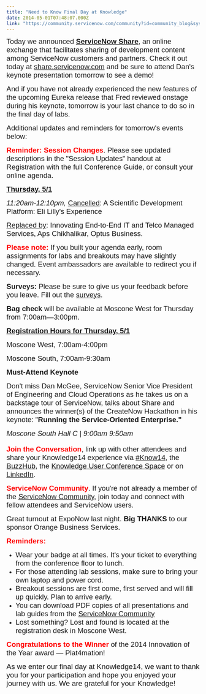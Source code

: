 ```yaml
---
title: "Need to Know Final Day at Knowledge"
date: 2014-05-01T07:48:07.000Z
link: "https://community.servicenow.com/community?id=community_blog&sys_id=417dee29dbd0dbc01dcaf3231f961925"
---
```

<p><span style="font-size: 14.0pt; font-family: Arial;">Today we announced </span><a href="http://www.servicenow.com/company/media/press-room/servicenow-share-debuts-at-knowledge14-conference.html"><strong style="font-size: 14.0pt; font-family: Arial;">ServiceNow Share</strong></a><span style="font-size: 14.0pt; font-family: Arial;">, an online exchange that facilitates sharing of development content among ServiceNow customers and partners. Check it out today at </span><a href="https://share.servicenow.com/"><span style="font-size: 14.0pt; font-family: Arial;">share.servicenow.com</span></a><span style="font-size: 14.0pt; font-family: Arial;"> and be sure to attend Dan's keynote presentation tomorrow to see a demo! </span></p><p></p><p><span style="font-size: 14.0pt; font-family: Arial;">And if you have not already experienced the new features of the upcoming Eureka release that Fred reviewed onstage during his keynote, tomorrow is your last chance to do so in the final day of labs. </span></p><p></p><p><span style="font-size: 14.0pt; font-family: Arial;">Additional updates and reminders for tomorrow's events below: </span></p><p></p><p><strong style="color: red; font-size: 14.0pt; font-family: Arial;">Reminder: Session Changes</strong><span style="font-size: 14.0pt; font-family: Arial;">. Please see updated descriptions in the "Session Updates" handout at Registration with the full Conference Guide, or consult your online agenda.</span></p><p></p><p><strong style=": ; font-size: 14.0pt; font-family: Arial; text-decoration: underline;">Thursday, 5/1</strong></p><p><em style="font-size: 14.0pt; font-family: Arial;">11:20am-12:10pm, </em><span style="font-size: 14.0pt; text-decoration: underline; font-family: Arial;">Cancelled</span><span style="font-size: 14.0pt; font-family: Arial;">: A Scientific Development Platform: Eli Lilly's Experience</span></p><p><span style="font-size: 14.0pt; font-family: Arial;"><span style="text-decoration: underline;">Replaced by</span>: Innovating End-to-End IT and Telco Managed Services, Aps Chikhalikar, Optus Business.</span></p><p><em> </em></p><p><strong style="color: red; font-size: 14.0pt; font-family: Arial;">Please note:</strong><span style="font-size: 14.0pt; font-family: Arial;"> If you built your agenda early, room assignments for labs and breakouts may have slightly changed. Event ambassadors are available to redirect you if necessary. </span></p><p><strong> </strong></p><p><strong style="font-size: 14.0pt; font-family: Arial;">Surveys:</strong><span style="font-size: 14.0pt; font-family: Arial;"> Please be sure to give us your feedback before you leave. Fill out the </span><a href="http://survey.knowledge14.alliancetech.com/"><span style="font-size: 14.0pt; font-family: Arial;">surveys</span></a><span style="font-size: 14.0pt; font-family: Arial;">. </span></p><p></p><p><strong style="font-size: 14.0pt; font-family: Arial;">Bag check</strong><span style="font-size: 14.0pt; font-family: Arial;"> will be available at Moscone West for Thursday from 7:00am—3:00pm.</span></p><p></p><p><strong style=": ; font-size: 14.0pt; font-family: Arial; text-decoration: underline;">Registration Hours for Thursday, 5/1</strong></p><p><span style="font-size: 14.0pt; font-family: Arial;">Moscone West, 7:00am-4:00pm</span></p><p><span style="font-size: 14.0pt; font-family: Arial;">Moscone South, 7:00am-9:30am</span></p><p><strong> </strong></p><p><strong style="font-size: 14.0pt; font-family: Arial;">Must-Attend Keynote</strong></p><p><span style="font-size: 14.0pt; font-family: Arial;">Don't miss Dan McGee, ServiceNow Senior Vice President of Engineering and Cloud Operations as he takes us on a backstage tour of ServiceNow, talks about Share and announces the winner(s) of the CreateNow Hackathon in his keynote: "<strong>Running the Service-Oriented Enterprise." </strong>&#8232;</span></p><p style="margin-bottom: 14.0pt;"><em style="font-size: 14.0pt; font-family: Arial;">Moscone South Hall C | 9:00am ­9:50am</em></p><p><strong style="color: red; font-size: 14.0pt; font-family: Arial;">Join the Conversation</strong><span style="font-size: 14.0pt; font-family: Arial;">, link up with other attendees and share your Knowledge14 experience via </span><a href="https://twitter.com/search?q=%23Know14&amp;src=hash"><span style="font-size: 14.0pt; font-family: Arial;">#Know14</span></a><span style="font-size: 14.0pt; font-family: Arial;">, the </span><a _jive_internal="true" href="/"><span style="font-size: 14.0pt; font-family: Arial;">BuzzHub</span></a><span style="font-size: 14.0pt; font-family: Arial;">, the </span><a _jive_internal="true" href="/knowledge"><span style="font-size: 14.0pt; font-family: Arial;">Knowledge User Conference Space</span></a><span style="font-size: 14.0pt; font-family: Arial;"> or on </span><a href="https://www.linkedin.com/company/servicenow"><span style="font-size: 14.0pt; font-family: Arial;">LinkedIn</span></a><span style="font-size: 14.0pt; font-family: Arial;">.</span></p><p></p><p><strong style="color: red; font-size: 14.0pt; font-family: Arial;">ServiceNow Community</strong><span style="font-size: 14.0pt; font-family: Arial;">. If you're not already a member of the </span><a _jive_internal="true" href="/welcome"><span style="font-size: 14.0pt; font-family: Arial;">ServiceNow Community</span></a><span style="font-size: 14.0pt; font-family: Arial;">, join today and connect with fellow attendees and ServiceNow users.</span></p><p></p><p><span style="font-size: 14.0pt; font-family: Arial;">Great turnout at ExpoNow last night. <strong>Big THANKS</strong> to our sponsor Orange Business Services. </span></p><p></p><p><strong style="color: red; font-size: 14.0pt; font-family: Arial;">Reminders:</strong></p><ul style="list-style-type: disc;"><li><span style="font-size: 14.0pt; font-family: Arial;">Wear your badge at all times. It's your ticket to everything from the conference floor to lunch.</span></li><li><span style="font-size: 14.0pt; font-family: Arial;">For those attending lab sessions, make sure to bring your own laptop and power cord.</span></li><li><span style="font-size: 14.0pt; font-family: Arial;">Breakout sessions are first come, first served and will fill up quickly. Plan to arrive early.</span></li><li><span style="font-size: 14.0pt; font-family: Arial;">You can download PDF copies of all presentations and lab guides from the </span><a href="http://community.servicenow.com/knowledge14"><span style="font-size: 14.0pt; font-family: Arial;">ServiceNow Community</span></a></li><li><span style="font-size: 14.0pt; font-family: Arial;">Lost something? Lost and found is located at the registration desk in Moscone West.</span></li></ul><p><strong> </strong></p><p><strong style="color: red; font-size: 14.0pt; font-family: Arial;">Congratulations to the Winner</strong><span style="font-size: 14.0pt; font-family: Arial;"> of the 2014 Innovation of the Year award — Plat4mation!</span></p><p></p><p><span style="font-family: Arial; font-size: 19px;">As we enter our final day at Knowledge14, we want to thank you for your participation and hope you enjoyed your journey with us. We are grateful for your Knowledge!</span></p>